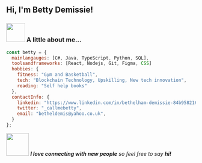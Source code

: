
<h2> Hi, I'm Betty Demissie! </h2>

### <img src="https://media.giphy.com/media/VgCDAzcKvsR6OM0uWg/giphy.gif" width="50"> A little about me...  

```javascript
const betty = {
  mainlangauges: [C#, Java, TypeScript, Python, SQL],
  toolsandframeworks: [React, Nodejs, Git, Figma, CSS]
  hobbies: {
    fitness: "Gym and Basketball",
    tech: "Blockchain Technology, Upskilling, New tech innovation",
    reading: "Self help books"
  },
  contactInfo: {
    linkedin: "https://www.linkedin.com/in/bethelham-demissie-84b958216/",
    twitter: "_callmebetty",
    email: "betheldemis@yahoo.co.uk",
  }
};
```

<img src="https://media.giphy.com/media/LnQjpWaON8nhr21vNW/giphy.gif" width="60"> <em><b>I love connecting with new people</b> so feel free to say <b>hi!</b></em>

